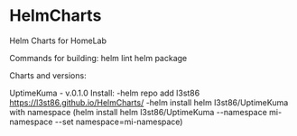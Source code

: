 # HelmCharts
Helm Charts for HomeLab

Commands for building:
helm lint <chartname>
helm package <chartname>


Charts and versions:

UptimeKuma - v.0.1.0
Install:
    -helm repo add l3st86 https://l3st86.github.io/HelmCharts/
    -helm install helm l3st86/UptimeKuma 
      with namespace (helm install helm l3st86/UptimeKuma --namespace mi-namespace --set namespace=mi-namespace)
